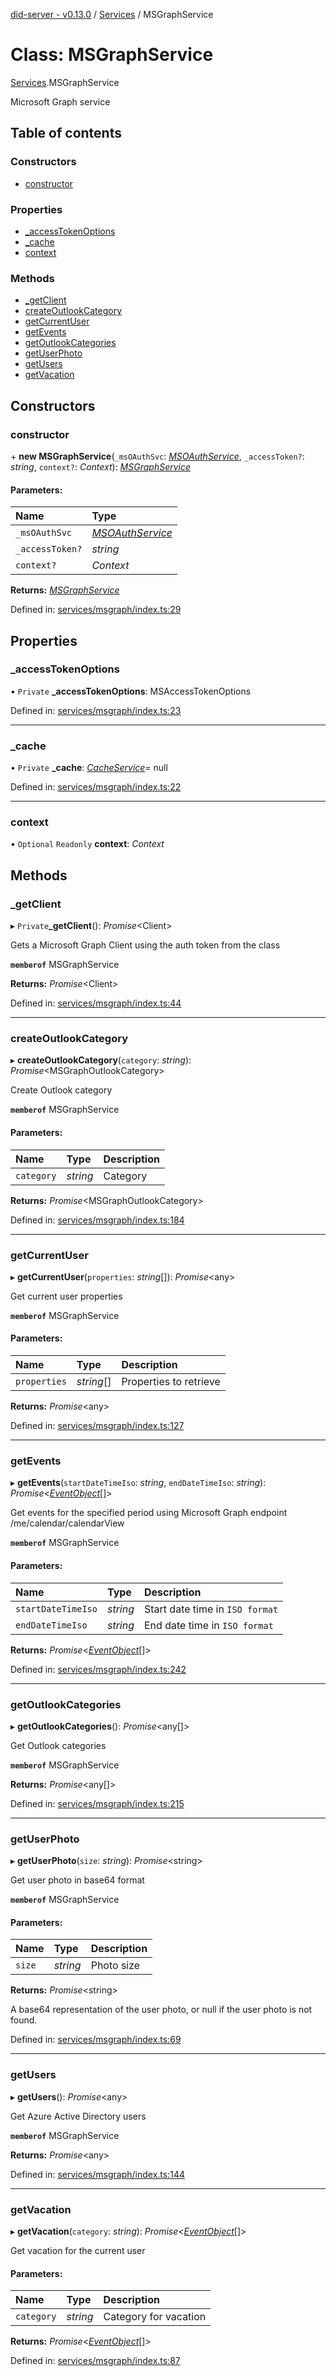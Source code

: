 [did-server - v0.13.0](../README.md) / [Services](../modules/services.md) / MSGraphService

# Class: MSGraphService

[Services](../modules/services.md).MSGraphService

Microsoft Graph service

## Table of contents

### Constructors

- [constructor](services.msgraphservice.md#constructor)

### Properties

- [\_accessTokenOptions](services.msgraphservice.md#_accesstokenoptions)
- [\_cache](services.msgraphservice.md#_cache)
- [context](services.msgraphservice.md#context)

### Methods

- [\_getClient](services.msgraphservice.md#_getclient)
- [createOutlookCategory](services.msgraphservice.md#createoutlookcategory)
- [getCurrentUser](services.msgraphservice.md#getcurrentuser)
- [getEvents](services.msgraphservice.md#getevents)
- [getOutlookCategories](services.msgraphservice.md#getoutlookcategories)
- [getUserPhoto](services.msgraphservice.md#getuserphoto)
- [getUsers](services.msgraphservice.md#getusers)
- [getVacation](services.msgraphservice.md#getvacation)

## Constructors

### constructor

\+ **new MSGraphService**(`_msOAuthSvc`: [*MSOAuthService*](services.msoauthservice.md), `_accessToken?`: *string*, `context?`: *Context*): [*MSGraphService*](services.msgraphservice.md)

#### Parameters:

Name | Type |
:------ | :------ |
`_msOAuthSvc` | [*MSOAuthService*](services.msoauthservice.md) |
`_accessToken?` | *string* |
`context?` | *Context* |

**Returns:** [*MSGraphService*](services.msgraphservice.md)

Defined in: [services/msgraph/index.ts:29](https://github.com/Puzzlepart/did/blob/dev/server/services/msgraph/index.ts#L29)

## Properties

### \_accessTokenOptions

• `Private` **\_accessTokenOptions**: MSAccessTokenOptions

Defined in: [services/msgraph/index.ts:23](https://github.com/Puzzlepart/did/blob/dev/server/services/msgraph/index.ts#L23)

___

### \_cache

• `Private` **\_cache**: [*CacheService*](services.cacheservice.md)= null

Defined in: [services/msgraph/index.ts:22](https://github.com/Puzzlepart/did/blob/dev/server/services/msgraph/index.ts#L22)

___

### context

• `Optional` `Readonly` **context**: *Context*

## Methods

### \_getClient

▸ `Private`**_getClient**(): *Promise*<Client\>

Gets a Microsoft Graph Client using the auth token from the class

**`memberof`** MSGraphService

**Returns:** *Promise*<Client\>

Defined in: [services/msgraph/index.ts:44](https://github.com/Puzzlepart/did/blob/dev/server/services/msgraph/index.ts#L44)

___

### createOutlookCategory

▸ **createOutlookCategory**(`category`: *string*): *Promise*<MSGraphOutlookCategory\>

Create Outlook category

**`memberof`** MSGraphService

#### Parameters:

Name | Type | Description |
:------ | :------ | :------ |
`category` | *string* | Category    |

**Returns:** *Promise*<MSGraphOutlookCategory\>

Defined in: [services/msgraph/index.ts:184](https://github.com/Puzzlepart/did/blob/dev/server/services/msgraph/index.ts#L184)

___

### getCurrentUser

▸ **getCurrentUser**(`properties`: *string*[]): *Promise*<any\>

Get current user properties

**`memberof`** MSGraphService

#### Parameters:

Name | Type | Description |
:------ | :------ | :------ |
`properties` | *string*[] | Properties to retrieve    |

**Returns:** *Promise*<any\>

Defined in: [services/msgraph/index.ts:127](https://github.com/Puzzlepart/did/blob/dev/server/services/msgraph/index.ts#L127)

___

### getEvents

▸ **getEvents**(`startDateTimeIso`: *string*, `endDateTimeIso`: *string*): *Promise*<[*EventObject*](graphql.eventobject.md)[]\>

Get events for the specified period using Microsoft Graph endpoint /me/calendar/calendarView

**`memberof`** MSGraphService

#### Parameters:

Name | Type | Description |
:------ | :------ | :------ |
`startDateTimeIso` | *string* | Start date time in `ISO format`   |
`endDateTimeIso` | *string* | End date time in `ISO format`    |

**Returns:** *Promise*<[*EventObject*](graphql.eventobject.md)[]\>

Defined in: [services/msgraph/index.ts:242](https://github.com/Puzzlepart/did/blob/dev/server/services/msgraph/index.ts#L242)

___

### getOutlookCategories

▸ **getOutlookCategories**(): *Promise*<any[]\>

Get Outlook categories

**`memberof`** MSGraphService

**Returns:** *Promise*<any[]\>

Defined in: [services/msgraph/index.ts:215](https://github.com/Puzzlepart/did/blob/dev/server/services/msgraph/index.ts#L215)

___

### getUserPhoto

▸ **getUserPhoto**(`size`: *string*): *Promise*<string\>

Get user photo in base64 format

**`memberof`** MSGraphService

#### Parameters:

Name | Type | Description |
:------ | :------ | :------ |
`size` | *string* | Photo size   |

**Returns:** *Promise*<string\>

A base64 representation of the user photo, or null if
the user photo is not found.

Defined in: [services/msgraph/index.ts:69](https://github.com/Puzzlepart/did/blob/dev/server/services/msgraph/index.ts#L69)

___

### getUsers

▸ **getUsers**(): *Promise*<any\>

Get Azure Active Directory users

**`memberof`** MSGraphService

**Returns:** *Promise*<any\>

Defined in: [services/msgraph/index.ts:144](https://github.com/Puzzlepart/did/blob/dev/server/services/msgraph/index.ts#L144)

___

### getVacation

▸ **getVacation**(`category`: *string*): *Promise*<[*EventObject*](graphql.eventobject.md)[]\>

Get vacation for the current user

#### Parameters:

Name | Type | Description |
:------ | :------ | :------ |
`category` | *string* | Category for vacation    |

**Returns:** *Promise*<[*EventObject*](graphql.eventobject.md)[]\>

Defined in: [services/msgraph/index.ts:87](https://github.com/Puzzlepart/did/blob/dev/server/services/msgraph/index.ts#L87)
